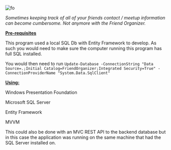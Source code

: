 ![fo](https://user-images.githubusercontent.com/55206201/150758765-1b2915b9-93e4-42ba-b86c-b1872c7bcfaa.png)

_Sometimes keeping track of all of your friends contact / meetup information can become cumbersome. Not anymore with the Friend Organizer._

[**Pre-requisites**](url)

This program used a local SQL Db with Entity Framework to develop. As such you would need to make sure the computer running this program has full SQL installed.

You would then need to run 
`Update-Database -ConnectionString "Data Source=.;Initial Catalog=FriendOrganizer;Integrated Security=True" -ConnectionProviderName "System.Data.SqlClient"`

[**Using:**](url)

Windows Presentation Foundation

Microsoft SQL Server

Entity Framework

MVVM


This could also be done with an MVC REST API to the backend database but in this case the application was running on the same machine that had the SQL Server installed on.
